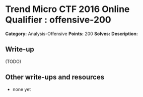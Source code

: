 # Trend Micro CTF 2016 Online Qualifier : offensive-200

**Category:** Analysis-Offensive
**Points:** 200
**Solves:** 
**Description:**


## Write-up

(TODO)

## Other write-ups and resources

* none yet
